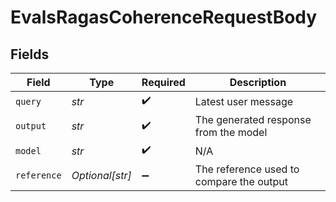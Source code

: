 # EvalsRagasCoherenceRequestBody


## Fields

| Field                                    | Type                                     | Required                                 | Description                              |
| ---------------------------------------- | ---------------------------------------- | ---------------------------------------- | ---------------------------------------- |
| `query`                                  | *str*                                    | :heavy_check_mark:                       | Latest user message                      |
| `output`                                 | *str*                                    | :heavy_check_mark:                       | The generated response from the model    |
| `model`                                  | *str*                                    | :heavy_check_mark:                       | N/A                                      |
| `reference`                              | *Optional[str]*                          | :heavy_minus_sign:                       | The reference used to compare the output |
